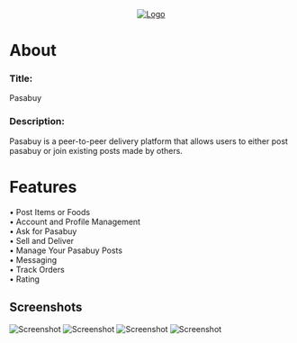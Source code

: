 <div align="center">
  <a href="https://i.imgur.com/2EtlC1f.png">
    <img src="https://i.imgur.com/6QGX8a7.png" alt="Logo">
  </a>
</div>

# About

### Title:
Pasabuy

### Description:
Pasabuy is a peer-to-peer delivery platform that allows users to either post pasabuy or join existing posts made by others.

# Features

• Post Items or Foods
<br />
• Account and Profile Management
<br />
• Ask for Pasabuy
<br />
• Sell and Deliver
<br />
• Manage Your Pasabuy Posts
<br />
• Messaging
<br />
• Track Orders
<br />
• Rating

## Screenshots

![Screenshot](https://i.imgur.com/50YhjDC.png)
![Screenshot](https://i.imgur.com/wKoFZ26.png)
![Screenshot](https://i.imgur.com/3NAkqpL.png)
![Screenshot](https://i.imgur.com/ltRyv1v.png)
